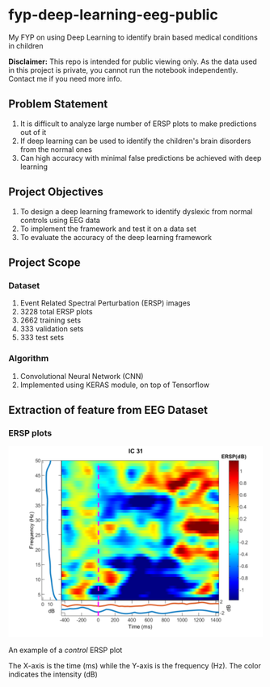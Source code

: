 # fyp-deep-learning-eeg-public
My FYP on using Deep Learning to identify brain based medical conditions in children

**Disclaimer:** This repo is intended for public viewing only. As the data used in this project is private, you cannot run the notebook independently. Contact me if you need more info.

## Problem Statement

1. It is difficult to analyze large number of ERSP plots to make predictions out of it
2. If deep learning can be used to identify the children's brain disorders from the normal ones
3. Can high accuracy with minimal false predictions be achieved with deep learning

## Project Objectives

1. To design a deep learning framework to identify dyslexic from normal controls using EEG data
2. To implement the framework and test it on a data set
3. To evaluate the accuracy of the deep learning framework

## Project Scope

### Dataset

1. Event Related Spectral Perturbation (ERSP) images
2. 3228 total ERSP plots
3. 2662 training sets
4. 333 validation sets
5. 333 test sets

### Algorithm

1. Convolutional Neural Network (CNN)
2. Implemented using KERAS module, on top of Tensorflow

## Extraction of feature from EEG Dataset

### ERSP plots

<img src="images/ersp-control.svg" >

An example of a _control_ ERSP plot

The X-axis is the time (ms) while the Y-axis is the frequency (Hz). The color indicates the intensity (dB)

